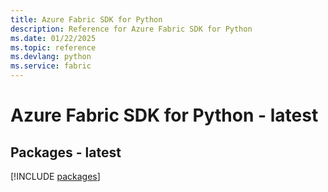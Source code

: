 ```yaml
---
title: Azure Fabric SDK for Python
description: Reference for Azure Fabric SDK for Python
ms.date: 01/22/2025
ms.topic: reference
ms.devlang: python
ms.service: fabric
---
```

# Azure Fabric SDK for Python - latest
## Packages - latest
[!INCLUDE [packages](fabric-index.md)]